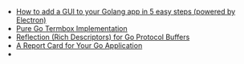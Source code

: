 - [How to add a GUI to your Golang app in 5 easy steps (powered by Electron)](https://hackernoon.com/how-to-add-a-gui-to-your-golang-app-in-5-easy-steps-c25c99d4d8e0)
- [Pure Go Termbox Implementation](https://github.com/nsf/termbox-go)
- [Reflection (Rich Descriptors) for Go Protocol Buffers](https://github.com/jhump/protoreflect)
- [A Report Card for Your Go Application](https://github.com/gojp/goreportcard)
- 

